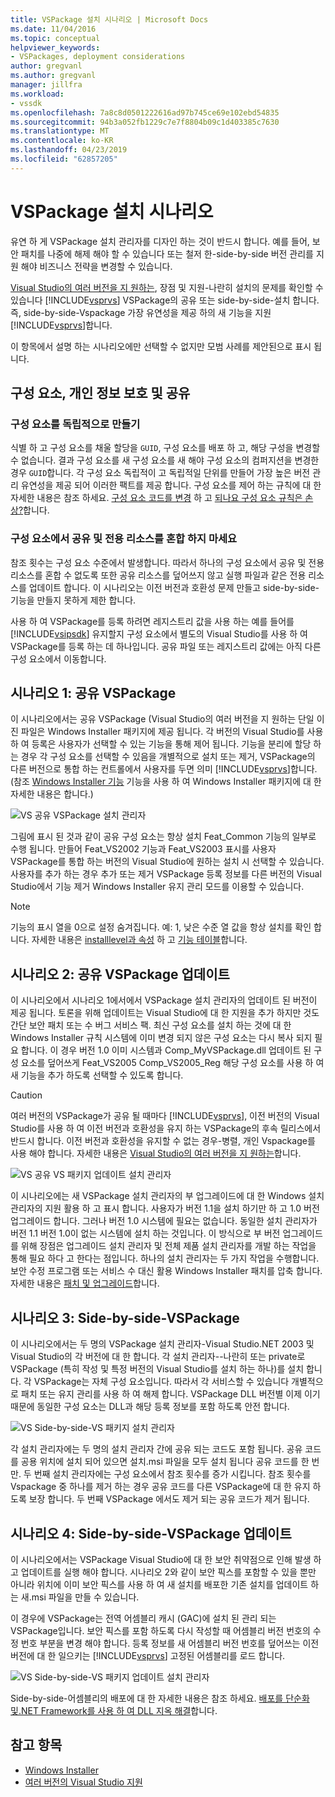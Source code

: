 ```yaml
---
title: VSPackage 설치 시나리오 | Microsoft Docs
ms.date: 11/04/2016
ms.topic: conceptual
helpviewer_keywords:
- VSPackages, deployment considerations
author: gregvanl
ms.author: gregvanl
manager: jillfra
ms.workload:
- vssdk
ms.openlocfilehash: 7a8c8d0501222616ad97b745ce69e102ebd54835
ms.sourcegitcommit: 94b3a052fb1229c7e7f8804b09c1d403385c7630
ms.translationtype: MT
ms.contentlocale: ko-KR
ms.lasthandoff: 04/23/2019
ms.locfileid: "62857205"
---
```

# <a name="vspackage-setup-scenarios"></a>VSPackage 설치 시나리오

유연 하 게 VSPackage 설치 관리자를 디자인 하는 것이 반드시 합니다. 예를 들어, 보안 패치를 나중에 해제 해야 할 수 있습니다 또는 철저 한-side-by-side 버전 관리를 지원 해야 비즈니스 전략을 변경할 수 있습니다.

[Visual Studio의 여러 버전을 지 원하는](../../extensibility/supporting-multiple-versions-of-visual-studio.md), 장점 및 지원-나란히 설치의 문제를 확인할 수 있습니다 [!INCLUDE[vsprvs](../../code-quality/includes/vsprvs_md.md)] VSPackage의 공유 또는 side-by-side-설치 합니다. 즉, side-by-side-Vspackage 가장 유연성을 제공 하의 새 기능을 지원 [!INCLUDE[vsprvs](../../code-quality/includes/vsprvs_md.md)]합니다.

이 항목에서 설명 하는 시나리오에만 선택할 수 없지만 모범 사례를 제안된으로 표시 됩니다.

## <a name="components-privacy-and-sharing"></a>구성 요소, 개인 정보 보호 및 공유

### <a name="make-your-components-independent"></a>구성 요소를 독립적으로 만들기

식별 하 고 구성 요소를 채울 할당을 `GUID`, 구성 요소를 배포 하 고, 해당 구성을 변경할 수 없습니다. 결과 구성 요소를 새 구성 요소를 새 해야 구성 요소의 컴퍼지션을 변경한 경우 `GUID`합니다. 각 구성 요소 독립적이 고 독립적일 단위를 만들어 가장 높은 버전 관리 유연성을 제공 되어 이러한 팩트를 제공 합니다. 구성 요소를 제어 하는 규칙에 대 한 자세한 내용은 참조 하세요. [구성 요소 코드를 변경](/windows/desktop/Msi/changing-the-component-code) 하 고 [되나요 구성 요소 규칙은 손상?](/windows/desktop/Msi/what-happens-if-the-component-rules-are-broken)합니다.

### <a name="do-not-mix-shared-and-private-resources-in-a-component"></a>구성 요소에서 공유 및 전용 리소스를 혼합 하지 마세요

참조 횟수는 구성 요소 수준에서 발생합니다. 따라서 하나의 구성 요소에서 공유 및 전용 리소스를 혼합 수 없도록 또한 공유 리소스를 덮어쓰지 않고 실행 파일과 같은 전용 리소스를 업데이트 합니다. 이 시나리오는 이전 버전과 호환성 문제 만들고 side-by-side-기능을 만들지 못하게 제한 합니다.

사용 하 여 VSPackage를 등록 하려면 레지스트리 값을 사용 하는 예를 들어를 [!INCLUDE[vsipsdk](../../extensibility/includes/vsipsdk_md.md)] 유지할지 구성 요소에서 별도의 Visual Studio를 사용 하 여 VSPackage를 등록 하는 데 하나입니다. 공유 파일 또는 레지스트리 값에는 아직 다른 구성 요소에서 이동합니다.

## <a name="scenario-1-shared-vspackage"></a>시나리오 1: 공유 VSPackage

이 시나리오에서는 공유 VSPackage (Visual Studio의 여러 버전을 지 원하는 단일 이진 파일은 Windows Installer 패키지에 제공 됩니다. 각 버전의 Visual Studio를 사용 하 여 등록은 사용자가 선택할 수 있는 기능을 통해 제어 됩니다. 기능을 분리에 할당 하는 경우 각 구성 요소를 선택할 수 있음을 개별적으로 설치 또는 제거, VSPackage의 다른 버전으로 통합 하는 컨트롤에서 사용자를 두면 의미 [!INCLUDE[vsprvs](../../code-quality/includes/vsprvs_md.md)]합니다. (참조 [Windows Installer 기능](/windows/desktop/Msi/windows-installer-features) 기능을 사용 하 여 Windows Installer 패키지에 대 한 자세한 내용은 합니다.)

![VS 공유 VSPackage 설치 관리자](../../extensibility/internals/media/vs_sharedpackage.gif "VS_SharedPackage")

그림에 표시 된 것과 같이 공유 구성 요소는 항상 설치 Feat_Common 기능의 일부로 수행 됩니다. 만들어 Feat_VS2002 기능과 Feat_VS2003 표시를 사용자 VSPackage를 통합 하는 버전의 Visual Studio에 원하는 설치 시 선택할 수 있습니다. 사용자를 추가 하는 경우 추가 또는 제거 VSPackage 등록 정보를 다른 버전의 Visual Studio에서 기능 제거 Windows Installer 유지 관리 모드를 이용할 수 있습니다.

> [!NOTE]
> 기능의 표시 열을 0으로 설정 숨겨집니다. 예: 1, 낮은 수준 열 값을 항상 설치를 확인 합니다. 자세한 내용은 [installlevel과 속성](/windows/desktop/Msi/installlevel) 하 고 [기능 테이블](/windows/desktop/Msi/feature-table)합니다.

## <a name="scenario-2-shared-vspackage-update"></a>시나리오 2: 공유 VSPackage 업데이트

이 시나리오에서 시나리오 1에서에서 VSPackage 설치 관리자의 업데이트 된 버전이 제공 됩니다. 토론을 위해 업데이트는 Visual Studio에 대 한 지원을 추가 하지만 것도 간단 보안 패치 또는 수 버그 서비스 팩. 최신 구성 요소를 설치 하는 것에 대 한 Windows Installer 규칙 시스템에 이미 변경 되지 않은 구성 요소는 다시 복사 되지 필요 합니다. 이 경우 버전 1.0 이미 시스템과 Comp_MyVSPackage.dll 업데이트 된 구성 요소를 덮어쓰게 Feat_VS2005 Comp_VS2005_Reg 해당 구성 요소를 사용 하 여 새 기능을 추가 하도록 선택할 수 있도록 합니다.

> [!CAUTION]
> 여러 버전의 VSPackage가 공유 될 때마다 [!INCLUDE[vsprvs](../../code-quality/includes/vsprvs_md.md)], 이전 버전의 Visual Studio를 사용 하 여 이전 버전과 호환성을 유지 하는 VSPackage의 후속 릴리스에서 반드시 합니다. 이전 버전과 호환성을 유지할 수 없는 경우-병렬, 개인 Vspackage를 사용 해야 합니다. 자세한 내용은 [Visual Studio의 여러 버전을 지 원하는](../../extensibility/supporting-multiple-versions-of-visual-studio.md)합니다.

![VS 공유 VS 패키지 업데이트 설치 관리자](../../extensibility/internals/media/vs_sharedpackageupdate.gif "VS_SharedPackageUpdate")

이 시나리오에는 새 VSPackage 설치 관리자의 부 업그레이드에 대 한 Windows 설치 관리자의 지원 활용 하 고 표시 합니다. 사용자가 버전 1.1을 설치 하기만 하 고 1.0 버전 업그레이드 합니다. 그러나 버전 1.0 시스템에 필요는 없습니다. 동일한 설치 관리자가 버전 1.1 버전 1.0이 없는 시스템에 설치 하는 것입니다. 이 방식으로 부 버전 업그레이드를 위해 장점은 업그레이드 설치 관리자 및 전체 제품 설치 관리자를 개발 하는 작업을 통해 필요 하다 고 한다는 점입니다. 하나의 설치 관리자는 두 가지 작업을 수행합니다. 보안 수정 프로그램 또는 서비스 수 대신 활용 Windows Installer 패치를 압축 합니다. 자세한 내용은 [패치 및 업그레이드](/windows/desktop/Msi/patching-and-upgrades)합니다.

## <a name="scenario-3-side-by-side-vspackage"></a>시나리오 3: Side-by-side-VSPackage

이 시나리오에서는 두 명의 VSPackage 설치 관리자-Visual Studio.NET 2003 및 Visual Studio의 각 버전에 대 한 합니다. 각 설치 관리자--나란히 또는 private로 VSPackage (특히 작성 및 특정 버전의 Visual Studio를 설치 하는 하나)를 설치 합니다. 각 VSPackage는 자체 구성 요소입니다. 따라서 각 서비스할 수 있습니다 개별적으로 패치 또는 유지 관리를 사용 하 여 해제 합니다. VSPackage DLL 버전별 이제 이기 때문에 동일한 구성 요소는 DLL과 해당 등록 정보를 포함 하도록 안전 합니다.

![VS Side-by-side-VS 패키지 설치 관리자](../../extensibility/internals/media/vs_sbys_package.gif "VS_SbyS_Package")

각 설치 관리자에는 두 명의 설치 관리자 간에 공유 되는 코드도 포함 됩니다. 공유 코드를 공용 위치에 설치 되어 있으면 설치.msi 파일을 모두 설치 됩니다 공유 코드를 한 번만. 두 번째 설치 관리자에는 구성 요소에서 참조 횟수를 증가 시킵니다. 참조 횟수를 Vspackage 중 하나를 제거 하는 경우 공유 코드를 다른 VSPackage에 대 한 유지 하도록 보장 합니다. 두 번째 VSPackage 에서도 제거 되는 공유 코드가 제거 됩니다.

## <a name="scenario-4-side-by-side-vspackage-update"></a>시나리오 4: Side-by-side-VSPackage 업데이트

이 시나리오에서는 VSPackage Visual Studio에 대 한 보안 취약점으로 인해 발생 하 고 업데이트를 실행 해야 합니다. 시나리오 2와 같이 보안 픽스를 포함할 수 있을 뿐만 아니라 위치에 이미 보안 픽스를 사용 하 여 새 설치를 배포한 기존 설치를 업데이트 하는 새.msi 파일을 만들 수 있습니다.

이 경우에 VSPackage는 전역 어셈블리 캐시 (GAC)에 설치 된 관리 되는 VSPackage입니다. 보안 픽스를 포함 하도록 다시 작성할 때 어셈블리 버전 번호의 수정 번호 부분을 변경 해야 합니다. 등록 정보를 새 어셈블리 버전 번호를 덮어쓰는 이전 버전에 대 한 일으키는 [!INCLUDE[vsprvs](../../code-quality/includes/vsprvs_md.md)] 고정된 어셈블리를 로드 합니다.

![VS Side-by-side-VS 패키지 업데이트 설치 관리자](../../extensibility/internals/media/vs_sbys_packageupdate.gif "VS_SbyS_PackageUpdate")

Side-by-side-어셈블리의 배포에 대 한 자세한 내용은 참조 하세요. [배포를 단순화 및.NET Framework를 사용 하 여 DLL 지옥 해결](https://msdn.microsoft.com/library/ms973843.aspx)합니다.

## <a name="see-also"></a>참고 항목

- [Windows Installer](/windows/desktop/Msi/windows-installer-portal)
- [여러 버전의 Visual Studio 지원](../../extensibility/supporting-multiple-versions-of-visual-studio.md)